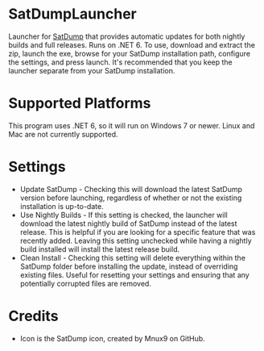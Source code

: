 # SatDumpLauncher
 Launcher for [SatDump](https://github.com/SatDump/SatDump) that provides automatic updates for both nightly builds and full releases. Runs on .NET 6. To use, download and extract the zip, launch the exe, browse for your SatDump installation path, configure the settings, and press launch. It's recommended that you keep the launcher separate from your SatDump installation.

# Supported Platforms
 This program uses .NET 6, so it will run on Windows 7 or newer. Linux and Mac are not currently supported.

# Settings
 - Update SatDump - Checking this will download the latest SatDump version before launching, regardless of whether or not the existing installation is up-to-date.
 - Use Nightly Builds - If this setting is checked, the launcher will download the latest nightly build of SatDump instead of the latest release. This is helpful if you are looking for a specific feature that was recently added. Leaving this setting unchecked while having a nightly build installed will install the latest release build.
 - Clean Install - Checking this setting will delete everything within the SatDump folder before installing the update, instead of overriding existing files. Useful for resetting your settings and ensuring that any potentially corrupted files are removed.

# Credits
- Icon is the SatDump icon, created by Mnux9 on GitHub.
